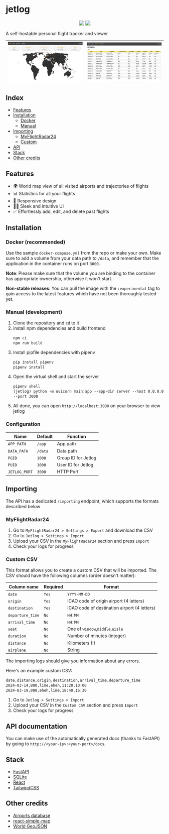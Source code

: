 # jetlog

<p align="center">
    <img src="https://img.shields.io/docker/pulls/pbogre/jetlog?style=for-the-badge" />
    <img src="https://img.shields.io/docker/image-size/pbogre/jetlog?style=for-the-badge" />
</p>

A self-hostable personal flight tracker and viewer

![homepage preview](images/homepage.png)|![all flights preview](images/all-flights.png)
:--------------------------------------:|:---------------------------------------------:

## Index
- [Features](#features)
- [Installation](#installation)
  - [Docker](#docker-recommended)
  - [Manual](#manual-development)
- [Importing](#importing)
  - [MyFlightRadar24](#myflightradar24)
  - [Custom](#custom-csv)
- [API](#api-documentation)
- [Stack](#stack)
- [Other credits](#other-credits)

## Features

- 🌍 World map view of all visited airports and trajectories of flights
- 📊 Statistics for all your flights
- 📱 Responsive design
- 👨‍💻 Sleek and intuitive UI
- ✅ Effortlessly add, edit, and delete past flights

## Installation

### Docker (recommended)

Use the sample `docker-compose.yml` from the repo or make your own. Make sure to add a volume from your data path to `/data`, and remember that the application in the container runs on port `3000`.

**Note**: Please make sure that the volume you are binding to the container has appropriate ownership, otherwise it won't start.

**Non-stable releases**: You can pull the image with the `:experimental` tag to gain access to the latest features which have not been thoroughly tested yet.

### Manual (development)

1. Clone the repository and `cd` to it
2. Install npm dependencies and build frontend
    ```
    npm ci
    npm run build
    ```
3. Install pipfile dependencies with pipenv
    ```
    pip install pipenv
    pipenv install
    ```
4. Open the virtual shell and start the server
    ```
    pipenv shell
    (jetlog) python -m uvicorn main:app --app-dir server --host 0.0.0.0 --port 3000
    ```
5. All done, you can open `http://localhost:3000` on your browser to view jetlog

### Configuration

| Name          | Default | Function            |
|---------------|---------|---------------------|
| `APP_PATH`    | `/app`  | App path            |
| `DATA_PATH`   | `/data` | Data path           |
| `PGID`        | `1000`  | Group ID for Jetlog |
| `PUID`        | `1000`  | User ID for Jetlog  |
| `JETLOG_PORT` | `3000`  | HTTP Port           |

## Importing

The API has a dedicated `/importing` endpoint, which supports the formats described below

### MyFlightRadar24

1. Go to `MyFlightRadar24 > Settings > Export` and download the CSV
2. Go to `Jetlog > Settings > Import`
3. Upload your CSV in the `MyFlightRadar24` section and press `Import`
4. Check your logs for progress

### Custom CSV

This format allows you to create a custom CSV that will be imported.
The CSV should have the following columns (order doesn't matter):

|Column name     |Required|Format|
|----------------|--------|-----------|
|`date`          | `Yes`  |`YYYY-MM-DD`|
|`origin`        | `Yes`  |ICAO code of origin airport (4 letters)|
|`destination`   | `Yes`  |ICAO code of destination airport (4 letters)|
|`departure_time`| `No`   |`HH:MM`|
|`arrival_time`  | `No`   |`HH:MM`|
|`seat`          | `No`   |One of `window`,`middle`,`aisle`|
|`duration`      | `No`   |Number of minutes (integer)|
|`distance`      | `No`   |Kilometers (!)|
|`airplane`      | `No`   |String|

The importing logs should give you information about any errors.

Here's an example custom CSV:
```csv
date,distance,origin,destination,arrival_time,departure_time
2024-03-14,800,lime,eheh,11:20,10:00
2024-03-19,800,eheh,lime,18:40,16:30
```

1. Go to `Jetlog > Settings > Import`
2. Upload your CSV in the `Custom CSV` section and press `Import`
3. Check your logs for progress
## API documentation

You can make use of the automatically generated docs (thanks to FastAPI) by going to `http://<your-ip>:<your-port>/docs`.

## Stack

- [FastAPI](https://fastapi.tiangolo.com/)
- [SQLite](https://www.sqlite.org/)
- [React](https://react.dev/)
- [TailwindCSS](https://tailwindcss.com/)

## Other credits

- [Airports database](https://github.com/jpatokal/openflights/)
- [react-simple-map](https://www.react-simple-maps.io/)
- [World GeoJSON](https://geojson-maps.kyd.au/)

